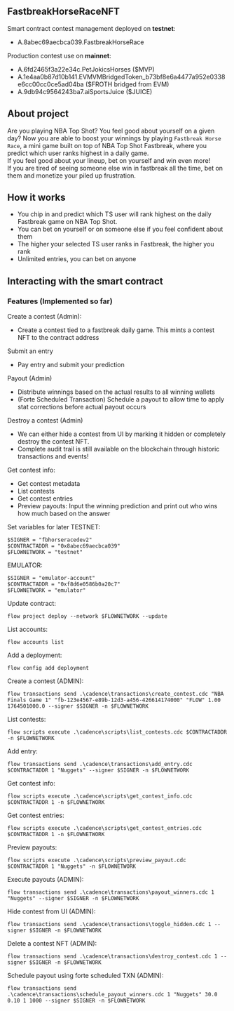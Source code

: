 ## FastbreakHorseRaceNFT

Smart contract contest management deployed on **testnet**: 
- A.8abec69aecbca039.FastbreakHorseRace

Production contest use on **mainnet**:
- A.6fd2465f3a22e34c.PetJokicsHorses ($MVP)
- A.1e4aa0b87d10b141.EVMVMBridgedToken_b73bf8e6a4477a952e0338e6cc00cc0ce5ad04ba ($FROTH bridged from EVM)
- A.9db94c9564243ba7.aiSportsJuice ($JUICE)

## About project

Are you playing NBA Top Shot? You feel good about yourself on a given day? 
Now you are able to boost your winnings by playing `Fastbreak Horse Race`, a mini game built on top of NBA Top Shot Fastbreak, where you predict which user ranks highest in a daily game.  
If you feel good about your lineup, bet on yourself and win even more!  
If you are tired of seeing someone else win in fastbreak all the time, bet on them and monetize your piled up frustration.


## How it works
- You chip in and predict which TS user will rank highest on the daily Fastbreak game on NBA Top Shot.
- You can bet on yourself or on someone else if you feel confident about them
- The higher your selected TS user ranks in Fastbreak, the higher you rank
- Unlimited entries, you can bet on anyone 


## Interacting with the smart contract
### Features (Implemented so far)

Create a contest (Admin):
- Create a contest tied to a fastbreak daily game. This mints a contest NFT to the contract address

Submit an entry
- Pay entry and submit your prediction

Payout (Admin)
- Distribute winnings based on the actual results to all winning wallets
- (Forte Scheduled Transaction) Schedule a payout to allow time to apply stat corrections before actual payout occurs

Destroy a contest (Admin)
- We can either hide a contest from UI by marking it hidden or completely destroy the contest NFT. 
- Complete audit trail is still available on the blockchain through historic transactions and events!

Get contest info:
- Get contest metadata
- List contests
- Get contest entries
- Preview payouts: Input the winning prediction and print out who wins how much based on the answer


Set variables for later
TESTNET:
```
$SIGNER = "fbhorseracedev2"
$CONTRACTADDR = "0x8abec69aecbca039"
$FLOWNETWORK = "testnet"
```

EMULATOR:
```
$SIGNER = "emulator-account"
$CONTRACTADDR = "0xf8d6e0586b0a20c7"
$FLOWNETWORK = "emulator"
```

Update contract:
```
flow project deploy --network $FLOWNETWORK --update 
```

List accounts:
```
flow accounts list
```

Add a deployment:
```
flow config add deployment
```

Create a contest (ADMIN):
```
flow transactions send .\cadence\transactions\create_contest.cdc "NBA Finals Game 1" "fb-123e4567-e89b-12d3-a456-426614174000" "FLOW" 1.00 1764501000.0 --signer $SIGNER -n $FLOWNETWORK
```

List contests:
```
flow scripts execute .\cadence\scripts\list_contests.cdc $CONTRACTADDR -n $FLOWNETWORK
```

Add entry:
```
flow transactions send .\cadence\transactions\add_entry.cdc $CONTRACTADDR 1 "Nuggets" --signer $SIGNER -n $FLOWNETWORK
```

Get contest info:
```
flow scripts execute .\cadence\scripts\get_contest_info.cdc $CONTRACTADDR 1 -n $FLOWNETWORK
```

Get contest entries:
```
flow scripts execute .\cadence\scripts\get_contest_entries.cdc $CONTRACTADDR 1 -n $FLOWNETWORK
```

Preview payouts:
```
flow scripts execute .\cadence\scripts\preview_payout.cdc $CONTRACTADDR 1 "Nuggets" -n $FLOWNETWORK
```

Execute payouts (ADMIN):
```
flow transactions send .\cadence\transactions\payout_winners.cdc 1 "Nuggets" --signer $SIGNER -n $FLOWNETWORK
```

Hide contest from UI (ADMIN):
```
flow transactions send .\cadence\transactions\toggle_hidden.cdc 1 --signer $SIGNER -n $FLOWNETWORK
```

Delete a contest NFT (ADMIN):
```
flow transactions send .\cadence\transactions\destroy_contest.cdc 1 --signer $SIGNER -n $FLOWNETWORK
```

Schedule payout using forte scheduled TXN (ADMIN):
```
flow transactions send .\cadence\transactions\schedule_payout_winners.cdc 1 "Nuggets" 30.0 0.10 1 1000 --signer $SIGNER -n $FLOWNETWORK
```

